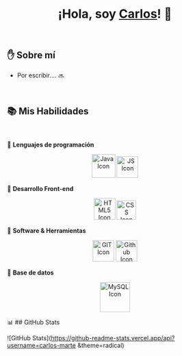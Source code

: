 <h1 align="center">¡Hola, soy <a href="#" target="_blank">Carlos</a>! 👋</h1>

<br>

## :raised_hand: Sobre mí

* Por escribir.... 🔜

<br>

## :books: Mis Habilidades
<br>

:pushpin: **Lenguajes de programación**

<p align="center"> 
    <!-- JAVA ICON -->
    <img src="https://img.icons8.com/color/2x/java-coffee-cup-logo.png" width="55px" title="Java" alt="Java Icon">
    <!-- JS ICON -->
    <img src="https://img.icons8.com/color/344/javascript--v1.png" width="50px" title="Javascript" alt="JS Icon"> 
</p>

:pushpin: **Desarrollo Front-end**

<p align="center"> 
    <!-- HTML ICON -->
    <img src="https://www.freepnglogos.com/uploads/html5-logo-png/html5-logo-html-logo-0.png" width="50px" title="HTML5" alt="HTML5 Icon">
    <!-- CSS3 ICON -->
    <img src="https://www.freepnglogos.com/uploads/html5-logo-png/html5-logo-opencode-css-8.png" width="45px" title="CSS3" alt="CSS Icon">
</p>

:pushpin: **Software & Herramientas**

<p align="center"> 
    <!-- GIT ICON -->
    <img src="https://seeklogo.com/images/G/git-logo-CD8D6F1C09-seeklogo.com.png" width="50px" title="GIT" alt="GIT Icon">
    <!-- GITHUB ICON -->
    <img src="https://github.githubassets.com/images/modules/logos_page/GitHub-Mark.png" width="50px" title="GitHub" alt="Github Icon">
</p>

:pushpin: **Base de datos**

<p align="center"> 
    <!-- MySQL ICON -->
    <img src="https://seeklogo.com/images/M/MySQL-logo-F6FF285A58-seeklogo.com.png" width="70px" title="MySQL" alt="MySQL Icon">
</p>

📊 ## GitHub Stats

![GitHub Stats](https://github-readme-stats.vercel.app/api?username=carlos-marte &theme=radical)
